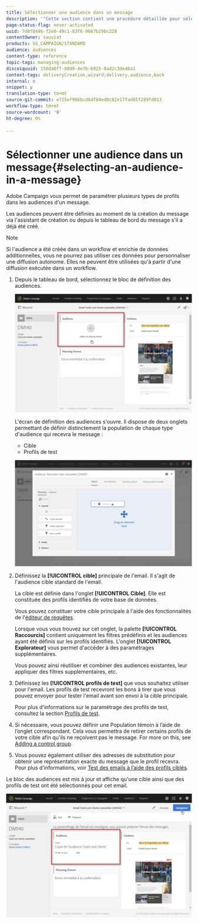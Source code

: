 ```yaml
---
title: Sélectionner une audience dans un message
description: '"Cette section contient une procédure détaillée pour sélectionner les audiences d''un email : population cible principale et profils de test."'
page-status-flag: never-activated
uuid: 7d8f8446-f2e0-49c1-83f6-9667b29bc228
contentOwner: sauviat
products: SG_CAMPAIGN/STANDARD
audience: audiences
content-type: reference
topic-tags: managing-audiences
discoiquuid: 158da6ff-8899-4e7b-b925-8a42c3de46a1
context-tags: deliveryCreation,wizard;delivery,audience,back
internal: n
snippet: y
translation-type: tm+mt
source-git-commit: e725ef966bcd6df84ed0c82e17fad65f289fd013
workflow-type: tm+mt
source-wordcount: '0'
ht-degree: 0%

---
```



# Sélectionner une audience dans un message{#selecting-an-audience-in-a-message}

Adobe Campaign vous permet de paramétrer plusieurs types de profils dans les audiences d&#39;un message.

Les audiences peuvent être définies au moment de la création du message via l&#39;assistant de création ou depuis le tableau de bord du message s&#39;il a déjà été créé.

>[!NOTE]
>
>Si l&#39;audience a été créée dans un workflow et enrichie de données additionnelles, vous ne pourrez pas utiliser ces données pour personnaliser une diffusion autonome. Elles ne peuvent être utilisées qu&#39;à partir d&#39;une diffusion exécutée dans un workflow.

1. Depuis le tableau de bord, sélectionnez le bloc de définition des audiences.

   ![](assets/delivery_audience_definition_1.png)

   L&#39;écran de définition des audiences s&#39;ouvre. Il dispose de deux onglets permettant de définir distinctement la population de chaque type d&#39;audience qui recevra le message :

   * Cible
   * Profils de test

   ![](assets/delivery_audience_definition_2.png)

1. Définissez la **[!UICONTROL cible]** principale de l&#39;email. Il s&#39;agit de l&#39;audience cible standard de l&#39;email.

   La cible est définie dans l&#39;onglet **[!UICONTROL Cible]**. Elle est constituée des profils identifiés de votre base de données.

   Vous pouvez constituer votre cible principale à l&#39;aide des fonctionnalités de l&#39;[éditeur de requêtes](../../automating/using/editing-queries.md#creating-queries).

   Lorsque vous vous trouvez sur cet onglet, la palette **[!UICONTROL Raccourcis]** contient uniquement les filtres prédéfinis et les audiences ayant été définis sur les profils identifiés. L&#39;onglet **[!UICONTROL Explorateur]** vous permet d&#39;accéder à des paramétrages supplémentaires.

   Vous pouvez ainsi réutiliser et combiner des audiences existantes, leur appliquer des filtres supplémentaires, etc.

1. Définissez les **[!UICONTROL profils de test]** que vous souhaitez utiliser pour l&#39;email. Les profils de test recevront les bons à tirer que vous pouvez envoyer pour tester l&#39;email avant son envoi à la cible principale.

   Pour plus d&#39;informations sur le paramétrage des profils de test, consultez la section [Profils de test](../../audiences/using/managing-test-profiles.md).

1. Si nécessaire, vous pouvez définir une Population témoin à l’aide de l’onglet correspondant. Cela vous permettra de retirer certains profils de votre cible afin qu&#39;ils ne reçoivent pas le message. For more on this, see [Adding a control group](../../sending/using/control-group.md).

1. Vous pouvez également utiliser des adresses de substitution pour obtenir une représentation exacte du message que le profil recevra.  Pour plus d’informations, voir [Test des emails à l’aide des profils ciblés](../../sending/using/testing-messages-using-target.md).

Le bloc des audiences est mis à jour et affiche qu&#39;une cible ainsi que des profils de test ont été sélectionnés pour cet email.

![](assets/delivery_audience_definition_3.png)


